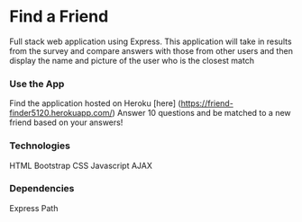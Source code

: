 # Find a Friend
Full stack web application using Express. This application will take in results from the survey and compare answers with those from other users and then display the name and picture of the user who is the closest match

### Use the App
Find the application hosted on Heroku [here] (https://friend-finder5120.herokuapp.com/)
Answer 10 questions and be matched to a new friend based on your answers!

### Technologies
HTML
Bootstrap
CSS
Javascript
AJAX

### Dependencies 
Express
Path